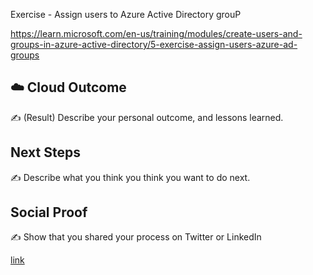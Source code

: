 Exercise - Assign users to Azure Active Directory grouP


https://learn.microsoft.com/en-us/training/modules/create-users-and-groups-in-azure-active-directory/5-exercise-assign-users-azure-ad-groups 






## ☁️ Cloud Outcome

✍️ (Result) Describe your personal outcome, and lessons learned.

## Next Steps

✍️ Describe what you think you think you want to do next.

## Social Proof

✍️ Show that you shared your process on Twitter or LinkedIn

[link](link)
